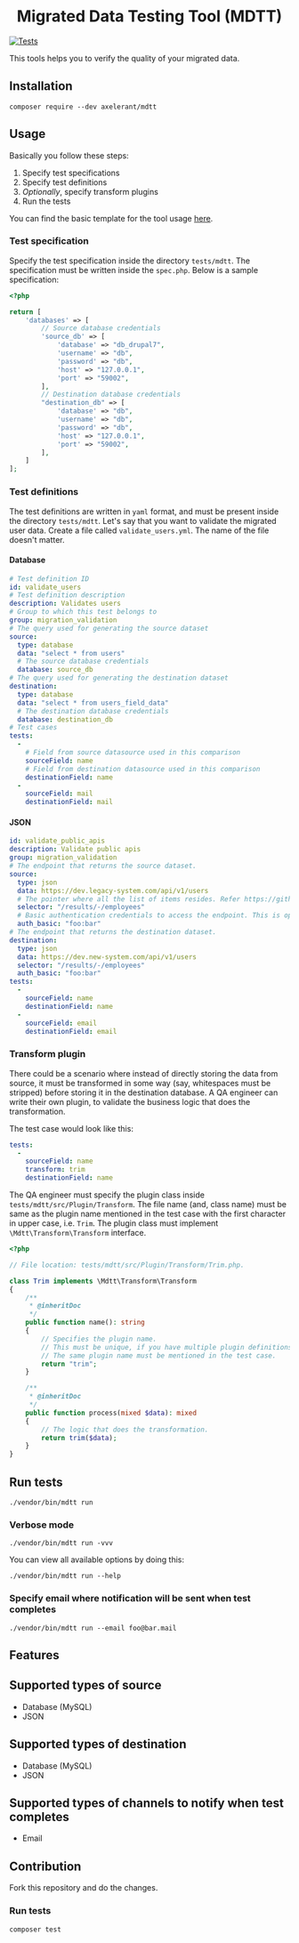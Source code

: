 <h1 align="center">Migrated Data Testing Tool (MDTT)</h1>

[![Tests](https://github.com/axelerant/mdtt/actions/workflows/tests.yml/badge.svg)](https://github.com/axelerant/mdtt/actions/workflows/tests.yml)

This tools helps you to verify the quality of your migrated data.

## Installation

```shell
composer require --dev axelerant/mdtt
```

## Usage

Basically you follow these steps:

1. Specify test specifications
2. Specify test definitions
3. _Optionally_, specify transform plugins
4. Run the tests

You can find the basic template for the tool usage [here](https://github.com/axelerant/mdtt-usage).

### Test specification

Specify the test specification inside the directory `tests/mdtt`. The specification must be written inside the `spec.php`. Below is a sample specification:

```php
<?php

return [
    'databases' => [
        // Source database credentials
        'source_db' => [
            'database' => "db_drupal7",
            'username' => "db",
            'password' => "db",
            'host' => "127.0.0.1",
            'port' => "59002",
        ],
        // Destination database credentials
        "destination_db" => [
            'database' => "db",
            'username' => "db",
            'password' => "db",
            'host' => "127.0.0.1",
            'port' => "59002",
        ],
    ]
];
```

### Test definitions

The test definitions are written in `yaml` format, and must be present inside the directory `tests/mdtt`. Let's say that you want to validate the migrated user data. Create a file called `validate_users.yml`. The name of the file doesn't matter.

#### Database

```yml
# Test definition ID
id: validate_users
# Test definition description
description: Validates users
# Group to which this test belongs to
group: migration_validation
# The query used for generating the source dataset
source:
  type: database
  data: "select * from users"
  # The source database credentials
  database: source_db
# The query used for generating the destination dataset
destination:
  type: database
  data: "select * from users_field_data"
  # The destination database credentials
  database: destination_db
# Test cases
tests:
  -
    # Field from source datasource used in this comparison
    sourceField: name
    # Field from destination datasource used in this comparison
    destinationField: name
  -
    sourceField: mail
    destinationField: mail
```

#### JSON

```yaml
id: validate_public_apis
description: Validate public apis
group: migration_validation
# The endpoint that returns the source dataset.
source:
  type: json
  data: https://dev.legacy-system.com/api/v1/users
  # The pointer where all the list of items resides. Refer https://github.com/halaxa/json-machine#what-is-json-pointer-anyway for examples
  selector: "/results/-/employees"
  # Basic authentication credentials to access the endpoint. This is optional if the endpoint is publicly accessible.
  auth_basic: "foo:bar"
# The endpoint that returns the destination dataset.
destination:
  type: json
  data: https://dev.new-system.com/api/v1/users
  selector: "/results/-/employees"
  auth_basic: "foo:bar"
tests:
  -
    sourceField: name
    destinationField: name
  -
    sourceField: email
    destinationField: email
```

### Transform plugin

There could be a scenario where instead of directly storing the data from source, it must be transformed in some way (say, whitespaces must be stripped) before storing it in the destination database. A QA engineer can write their own plugin, to validate the business logic that does the transformation.

The test case would look like this:

```yaml
tests:
  -
    sourceField: name
    transform: trim
    destinationField: name
```

The QA engineer must specify the plugin class inside `tests/mdtt/src/Plugin/Transform`. The file name (and, class name) must be same as the plugin name mentioned in the test case with the first character in upper case, i.e. `Trim`. The plugin class must implement `\Mdtt\Transform\Transform` interface.

```php
<?php

// File location: tests/mdtt/src/Plugin/Transform/Trim.php.

class Trim implements \Mdtt\Transform\Transform
{
    /**
     * @inheritDoc
     */
    public function name(): string
    {
        // Specifies the plugin name.
        // This must be unique, if you have multiple plugin definitions.
        // The same plugin name must be mentioned in the test case.
        return "trim";
    }

    /**
     * @inheritDoc
     */
    public function process(mixed $data): mixed
    {
        // The logic that does the transformation.
        return trim($data);
    }
}

```

## Run tests

```shell
./vendor/bin/mdtt run
```

### Verbose mode

```shell
./vendor/bin/mdtt run -vvv
```

You can view all available options by doing this:

```shell
./vendor/bin/mdtt run --help
```

### Specify email where notification will be sent when test completes

```shell
./vendor/bin/mdtt run --email foo@bar.mail
```

## Features

## Supported types of source

- Database (MySQL)
- JSON

## Supported types of destination

- Database (MySQL)
- JSON

## Supported types of channels to notify when test completes

- Email

## Contribution

Fork this repository and do the changes.

### Run tests

```shell
composer test
```
